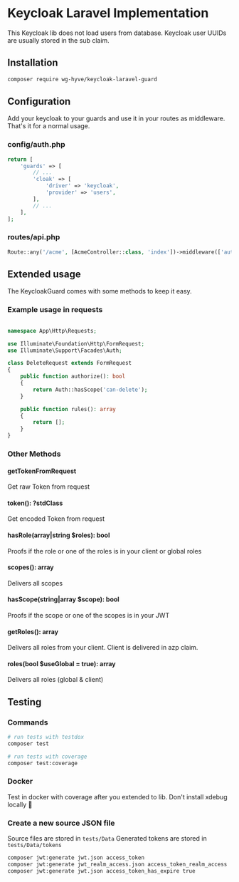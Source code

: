 # Keycloak Laravel Implementation
This Keycloak lib does not load users from database.
Keycloak user UUIDs are usually stored in the sub claim.

## Installation
```bash
composer require wg-hyve/keycloak-laravel-guard
```

## Configuration
Add your keycloak to your guards and use it in your routes as middleware. That's it for a normal usage.
### config/auth.php
```php
return [
    'guards' => [
        // ...
        'cloak' => [
            'driver' => 'keycloak',
            'provider' => 'users',
        ],
        // ...
    ],
];
```

### routes/api.php
```php
Route::any('/acme', [AcmeController::class, 'index'])->middleware(['auth:cloak']);
```

## Extended usage
The KeycloakGuard comes with some methods to keep it easy.

### Example usage in requests
```php

namespace App\Http\Requests;

use Illuminate\Foundation\Http\FormRequest;
use Illuminate\Support\Facades\Auth;

class DeleteRequest extends FormRequest
{
    public function authorize(): bool
    {
        return Auth::hasScope('can-delete');
    }

    public function rules(): array
    {
        return [];
    }
}
```

### Other Methods

#### getTokenFromRequest
Get raw Token from request
#### token(): ?stdClass
Get encoded Token from request
#### hasRole(array|string $roles): bool
Proofs if the role or one of the roles is in your client or global roles
#### scopes(): array
Delivers all scopes
#### hasScope(string|array $scope): bool
Proofs if the scope or one of the scopes is in your JWT
#### getRoles(): array
Delivers all roles from your client. Client is delivered in azp claim.
#### roles(bool $useGlobal = true): array
Delivers all roles (global & client)


## Testing

### Commands
```bash
# run tests with testdox
composer test

# run tests with coverage
composer test:coverage
```

### Docker
Test in docker with coverage after you extended to lib. Don't install xdebug locally 🐌

### Create a new source JSON file
Source files are stored in `tests/Data`
Generated tokens are stored in `tests/Data/tokens`

```bash
composer jwt:generate jwt.json access_token
composer jwt:generate jwt_realm_access.json access_token_realm_access
composer jwt:generate jwt.json access_token_has_expire true
```